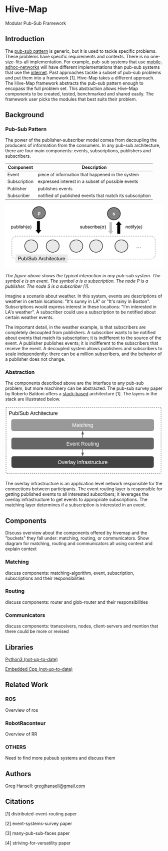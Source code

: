 # Hive-Map

Modular Pub-Sub Framework

## Introduction
The [pub-sub pattern](https://en.wikipedia.org/wiki/Publish%E2%80%93subscribe_pattern) is generic, but it is used to tackle specific problems. These problems have specific requirements and contexts. There is no one-size-fits-all implementation. For example, pub-sub systems that use [mobile-adhoc-networks](https://en.wikipedia.org/wiki/Wireless_ad_hoc_network) will have different implementations than pub-sub systems that use the [internet](https://en.wikipedia.org/wiki/Internet). Past approaches tackle a subset of pub-sub problems and put them into a framework [1]. Hive-Map takes a different approach. The Hive-Map framework abstracts the pub-sub pattern enough to encopass the full problem set. This abstraction allows Hive-Map components to be created, tested, benchmarked and shared easily. The framework user picks the modules that best suits their problem.        

## Background

### Pub-Sub Pattern

The power of the publisher-subscriber model comes from decoupling the producers of information from the consumers. In any pub-sub architecture, there are four main components: events, subscriptions, publishers and subscribers.

|Component| Description|
|------------|----------|
|Event       | piece of information that happened in the system|
|Subscription| expressed interest in a subset of possible events|
|Publisher   | publishes events|
|Subscriber  | notified of published events that match its subscription|

![ ](docs/images/pub-sub-diagram.png)

*The figure above shows the typical interaction in any pub-sub system. The symbol e is an event. The symbol &#963; is a subscription. The node *P* is a publisher. The node *S* is a subscriber [1].*

Imagine a scenario about weather. In this system, events are descriptions of weather in certain locations: "It's sunny in LA" or "It's rainy in Boston". Subscriptions would express interest in these locations: "I'm interested in LA's weather". A subscriber could use a subscription to be notified about certain weather events. 

The important detail, in the weather example, is that subscribers are completely decoupled from publishers. A subscriber wants to be notified about events that match its subscription; it is indifferent to the source of the event. A publisher publishes events; it is indifferent to the subscribers that receive the event. A decoupled system allows publishers and subscribers to scale independently: there can be a million subscribers, and the behavior of a publisher does not change.

### Abstraction

The components described above are the interface to any pub-sub problem, but more machinery can be abstracted. The pub-sub survey paper by Roberto Baldoni offers a [stack-based](https://en.wikipedia.org/wiki/Solution_stack) architecture [1]. The layers in the stack are illustrated below. 

![ ](docs/images/pub-sub-architecture-stack.png)

The overlay infrastructure is an application level network responsible for the connections between participants. The event routing layer is responsible for getting published events to all interested subscribers; it leverages the overlay infrastructure to get events to appropriate subscriptions. The matching layer determines if a subscription is interested in an event.

## Components

Discuss overview about the components offered by hivemap and the "buckets" they fall under: matching, routing, or communicators. Show diagram for matching, routing and communicators all using context and explain context

### Matching

discuss components: matching-algorithm, event, subscription, subscriptions and their responsibilities

### Routing

discuss components: router and glob-router and their responsibilities

### Communicators

discuss components: transceivers, nodes, client-servers and mention that there could be more or revised

## Libraries

[Python3 (not-up-to-date)](https://github.com/gregjhansell97/hive-map-python-3/)

[Embedded Cpp (not-up-to-date)](https://github.com/gregjhansell97/hive-map-cpp/)

## Related Work

### ROS
Overview of ros

### RobotRaconteur
Overview of RR

### OTHERS
Need to find more pubsub systems and discuss them

## Authors
Greg Hansell: gregjhansell@gmail.com

## Citations

[1] distributed-event-routing paper

[2] event-systems-survey paper

[3] many-pub-sub-faces paper

[4] striving-for-versatility paper
